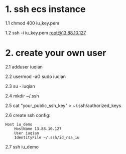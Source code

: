 # 1. ssh ecs instance
1.1 chmod 400 iu_key.pem

1.2 ssh -i iu_key.pem root@13.88.10.127

# 2. create your own user
2.1 adduser iuqian

2.2 usermod -aG sudo iuqian

2.3 su - iuqian

2.4 mkdir ~/.ssh

2.5 cat "your_public_ssh_key" > ~/.ssh/authorized_keys

2.6 create ssh config:

    Host iu_demo
        HostName 13.88.10.127
        User iuqian
        IdentityFile ~/.ssh/id_rsa_iu
        
2.7 ssh iu_demo
